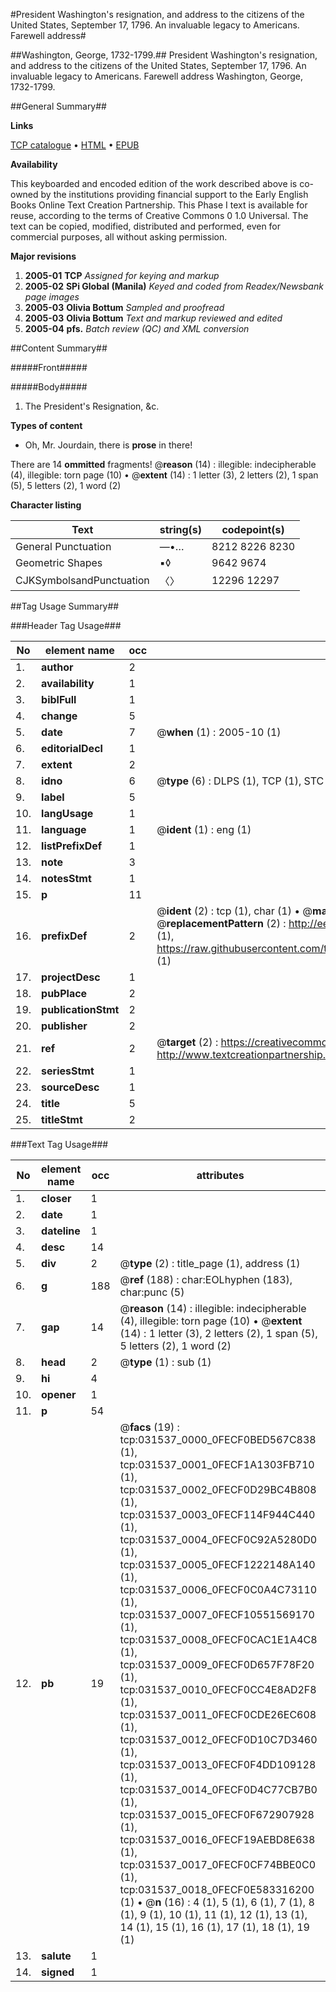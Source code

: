 #President Washington's resignation, and address to the citizens of the United States, September 17, 1796. An invaluable legacy to Americans. Farewell address#

##Washington, George, 1732-1799.##
President Washington's resignation, and address to the citizens of the United States, September 17, 1796. An invaluable legacy to Americans.
Farewell address
Washington, George, 1732-1799.

##General Summary##

**Links**

[TCP catalogue](http://www.ota.ox.ac.uk/tcp/)  • 
[HTML](http://tei.it.ox.ac.uk/tcp/Texts-HTML/free/N23/N23842.html)  • 
[EPUB](http://tei.it.ox.ac.uk/tcp/Texts-EPUB/free/N23/N23842.epub)

**Availability**

This keyboarded and encoded edition of the
	       work described above is co-owned by the institutions
	       providing financial support to the Early English Books
	       Online Text Creation Partnership. This Phase I text is
	       available for reuse, according to the terms of Creative
	       Commons 0 1.0 Universal. The text can be copied,
	       modified, distributed and performed, even for
	       commercial purposes, all without asking permission.

**Major revisions**

1. __2005-01__ __TCP__ *Assigned for keying and markup*
1. __2005-02__ __SPi Global (Manila)__ *Keyed and coded from Readex/Newsbank page images*
1. __2005-03__ __Olivia Bottum__ *Sampled and proofread*
1. __2005-03__ __Olivia Bottum__ *Text and markup reviewed and edited*
1. __2005-04__ __pfs.__ *Batch review (QC) and XML conversion*

##Content Summary##

#####Front#####

#####Body#####

1. The President's Resignation, &c.

**Types of content**

  * Oh, Mr. Jourdain, there is **prose** in there!

There are 14 **ommitted** fragments! 
 @__reason__ (14) : illegible: indecipherable (4), illegible: torn page (10)  •  @__extent__ (14) : 1 letter (3), 2 letters (2), 1 span (5), 5 letters (2), 1 word (2)

**Character listing**


|Text|string(s)|codepoint(s)|
|---|---|---|
|General Punctuation|—•…|8212 8226 8230|
|Geometric Shapes|▪◊|9642 9674|
|CJKSymbolsandPunctuation|〈〉|12296 12297|

##Tag Usage Summary##

###Header Tag Usage###

|No|element name|occ|attributes|
|---|---|---|---|
|1.|__author__|2||
|2.|__availability__|1||
|3.|__biblFull__|1||
|4.|__change__|5||
|5.|__date__|7| @__when__ (1) : 2005-10 (1)|
|6.|__editorialDecl__|1||
|7.|__extent__|2||
|8.|__idno__|6| @__type__ (6) : DLPS (1), TCP (1), STC (1), NOTIS (1), IMAGE-SET (1), EVANS-CITATION (1)|
|9.|__label__|5||
|10.|__langUsage__|1||
|11.|__language__|1| @__ident__ (1) : eng (1)|
|12.|__listPrefixDef__|1||
|13.|__note__|3||
|14.|__notesStmt__|1||
|15.|__p__|11||
|16.|__prefixDef__|2| @__ident__ (2) : tcp (1), char (1)  •  @__matchPattern__ (2) : ([0-9\-]+):([0-9IVX]+) (1), (.+) (1)  •  @__replacementPattern__ (2) : http://eebo.chadwyck.com/downloadtiff?vid=$1&page=$2 (1), https://raw.githubusercontent.com/textcreationpartnership/Texts/master/tcpchars.xml#$1 (1)|
|17.|__projectDesc__|1||
|18.|__pubPlace__|2||
|19.|__publicationStmt__|2||
|20.|__publisher__|2||
|21.|__ref__|2| @__target__ (2) : https://creativecommons.org/publicdomain/zero/1.0/ (1), http://www.textcreationpartnership.org/docs/. (1)|
|22.|__seriesStmt__|1||
|23.|__sourceDesc__|1||
|24.|__title__|5||
|25.|__titleStmt__|2||


###Text Tag Usage###

|No|element name|occ|attributes|
|---|---|---|---|
|1.|__closer__|1||
|2.|__date__|1||
|3.|__dateline__|1||
|4.|__desc__|14||
|5.|__div__|2| @__type__ (2) : title_page (1), address (1)|
|6.|__g__|188| @__ref__ (188) : char:EOLhyphen (183), char:punc (5)|
|7.|__gap__|14| @__reason__ (14) : illegible: indecipherable (4), illegible: torn page (10)  •  @__extent__ (14) : 1 letter (3), 2 letters (2), 1 span (5), 5 letters (2), 1 word (2)|
|8.|__head__|2| @__type__ (1) : sub (1)|
|9.|__hi__|4||
|10.|__opener__|1||
|11.|__p__|54||
|12.|__pb__|19| @__facs__ (19) : tcp:031537_0000_0FECF0BED567C838 (1), tcp:031537_0001_0FECF1A1303FB710 (1), tcp:031537_0002_0FECF0D29BC4B808 (1), tcp:031537_0003_0FECF114F944C440 (1), tcp:031537_0004_0FECF0C92A5280D0 (1), tcp:031537_0005_0FECF1222148A140 (1), tcp:031537_0006_0FECF0C0A4C73110 (1), tcp:031537_0007_0FECF10551569170 (1), tcp:031537_0008_0FECF0CAC1E1A4C8 (1), tcp:031537_0009_0FECF0D657F78F20 (1), tcp:031537_0010_0FECF0CC4E8AD2F8 (1), tcp:031537_0011_0FECF0CDE26EC608 (1), tcp:031537_0012_0FECF0D10C7D3460 (1), tcp:031537_0013_0FECF0F4DD109128 (1), tcp:031537_0014_0FECF0D4C77CB7B0 (1), tcp:031537_0015_0FECF0F672907928 (1), tcp:031537_0016_0FECF19AEBD8E638 (1), tcp:031537_0017_0FECF0CF74BBE0C0 (1), tcp:031537_0018_0FECF0E583316200 (1)  •  @__n__ (16) : 4 (1), 5 (1), 6 (1), 7 (1), 8 (1), 9 (1), 10 (1), 11 (1), 12 (1), 13 (1), 14 (1), 15 (1), 16 (1), 17 (1), 18 (1), 19 (1)|
|13.|__salute__|1||
|14.|__signed__|1||
